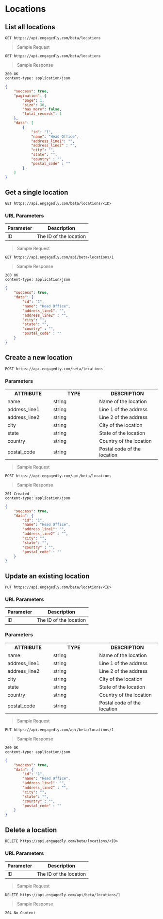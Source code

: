 # Locations

## List all locations

`GET https://api.engagedly.com/beta/locations`

> Sample Request

```shell
GET https://api.engagedly.com/beta/locations
```

> Sample Response

```http
200 OK
content-type: application/json
```

```json
{
    "success": true,
    "pagination": {
        "page": 1,
        "size": 30,
        "has_more": false,
        "total_records": 1
    },
    "data": [
        {
            "id": "1",
            "name": "Head Office",
            "address_line1": "",
            "address_line2" : "",
            "city": "",
            "state": "",
            "country" : "",
            "postal_code" : ""
        }
    ]
}
```

## Get a single location

`GET https://api.engagedly.com/beta/locations/<ID>`

### URL Parameters

Parameter | Description
--------- | -----------
ID | The ID of the location

> Sample Request

```shell
GET https://api.engagedly.com/api/beta/locations/1
```

> Sample Response

```http
200 OK
content-type: application/json
```

```json
{
    "success": true,
    "data": {
        "id": "1",
        "name": "Head Office",
        "address_line1": "",
        "address_line2" : "",
        "city": "",
        "state": "",
        "country" : "",
        "postal_code" : ""
    }
}
```

## Create a new location

`POST https://api.engagedly.com/beta/locations`

### Parameters

<table>
  <tr>
    <th width="30%">ATTRIBUTE</th>
    <th width="30%">TYPE</th>
    <th width="60%">DESCRIPTION</th>
  </tr>
  <tr>
    <td>name </td>
    <td>string</td>
    <td>Name of the location</td>
  </tr>
  <tr>
    <td>address_line1</td>
    <td>string</td>
    <td>Line 1 of the address</td>
  </tr>
  <tr>
    <td>address_line2</td>
    <td>string</td>
    <td>Line 2 of the address</td>
  </tr>
  <tr>
    <td>city</td>
    <td>string</td>
    <td>City of the location</td>
  </tr>
  <tr>
    <td>state</td>
    <td>string</td>
    <td>State of the location</td>
  </tr>
  <tr>
    <td>country</td>
    <td>string</td>
    <td>Country of the location</td>
  </tr>
    <tr>
    <td>postal_code</td>
    <td>string</td>
    <td>Postal code of the location</td>
  </tr>
</table>

> Sample Request

```shell
POST https://api.engagedly.com/api/beta/locations
```

> Sample Response

```http
201 Created
content-type: application/json
```

```json
{
    "success": true,
    "data": {
        "id": "1",
        "name": "Head Office",
        "address_line1": "",
        "address_line2" : "",
        "city": "",
        "state": "",
        "country" : "",
        "postal_code" : ""
    }
}
```

## Update an existing location

`PUT https://api.engagedly.com/beta/locations/<ID>`

### URL Parameters

Parameter | Description
--------- | -----------
ID | The ID of the location

### Parameters

<table>
  <tr>
    <th width="30%">ATTRIBUTE</th>
    <th width="30%">TYPE</th>
    <th width="60%">DESCRIPTION</th>
  </tr>
  <tr>
    <td>name </td>
    <td>string</td>
    <td>Name of the location</td>
  </tr>
  <tr>
    <td>address_line1</td>
    <td>string</td>
    <td>Line 1 of the address</td>
  </tr>
  <tr>
    <td>address_line2</td>
    <td>string</td>
    <td>Line 2 of the address</td>
  </tr>
  <tr>
    <td>city</td>
    <td>string</td>
    <td>City of the location</td>
  </tr>
  <tr>
    <td>state</td>
    <td>string</td>
    <td>State of the location</td>
  </tr>
  <tr>
    <td>country</td>
    <td>string</td>
    <td>Country of the location</td>
  </tr>
    <tr>
    <td>postal_code</td>
    <td>string</td>
    <td>Postal code of the location</td>
  </tr>
</table>


> Sample Request

```shell
PUT https://api.engagedly.com/api/beta/locations/1
```

> Sample Response

```http
200 OK
content-type: application/json
```

```json
{
    "success": true,
    "data": {
        "id": "1",
        "name": "Head Office",
        "address_line1": "",
        "address_line2" : "",
        "city": "",
        "state": "",
        "country" : "",
        "postal_code" : ""
    }
}
```

## Delete a location 

`DELETE https://api.engagedly.com/beta/locations/<ID>`

### URL Parameters

Parameter | Description
--------- | -----------
ID | The ID of the location

> Sample Request

```shell
DELETE https://api.engagedly.com/api/beta/locations/1
```

> Sample Response

```http
204 No Content
```
